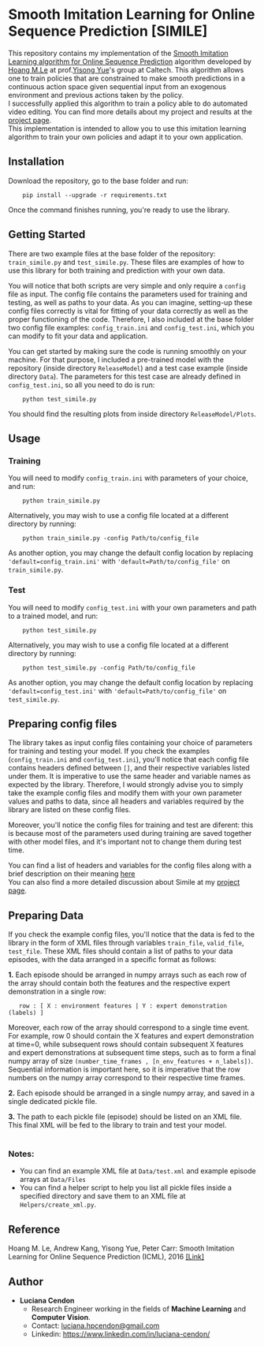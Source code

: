 # Smooth Imitation Learning for Online Sequence Prediction [SIMILE]

This repository contains my implementation of the [Smooth Imitation Learning algorithm for Online Sequence Prediction](https://arxiv.org/abs/1606.00968) algorithm developed by [Hoang M.Le](http://hoangle.info/) at prof.[Yisong Yue](http://www.yisongyue.com/)'s group at Caltech. This algorithm allows one to train policies that are constrained to make smooth predictions in a continuous action space given sequential input from an exogenous environment and previous actions taken by the policy. <br>
I successfully applied this algorithm to train a policy able to do automated video editing. You can find more details about my project and results at the [project page](https://sites.google.com/view/smooth-imitation-learning/). <br>
This implementation is intended to allow you to use this imitation learning algorithm to train your own policies and adapt it to your own application.

## Installation
Download the repository, go to the base folder and run:
```
    pip install --upgrade -r requirements.txt
```
Once the command finishes running, you're ready to use the library.

## Getting Started
There are two example files at the base folder of the repository: `train_simile.py` and `test_simile.py`. These files are examples of how to use this library for both training and prediction with your own data. <br> 

You will notice that both scripts are very simple and only require a `config` file as input. The config file contains the parameters used for training and testing, as well as paths to your data. As you can imagine, setting-up these config files correctly is vital for fitting of your data correctly as well as the proper functioning of the code. Therefore, I also included at the base folder two config file examples: `config_train.ini` and `config_test.ini`, which you can modify to fit your data and application.

You can get started by making sure the code is running smoothly on your machine. For that purpose, I included a pre-trained model with the repository (inside directory `ReleaseModel`) and a test case example (inside directory `Data`). The parameters for this test case are already defined in `config_test.ini`, so all you need to do is run:
```
    python test_simile.py
```
You should find the resulting plots from inside directory `ReleaseModel/Plots`. 

## Usage
### Training
You will need to modify `config_train.ini` with parameters of your choice, and run:
```
    python train_simile.py
```    

Alternatively, you may wish to use a config file located at a different directory by running: 
```
    python train_simile.py -config Path/to/config_file
```

As another option, you may change the default config location by replacing `'default=config_train.ini'` with `'default=Path/to/config_file'` on `train_simile.py`.

### Test
You will need to modify `config_test.ini` with your own parameters and path to a trained model, and run:
```
    python test_simile.py
```    

Alternatively, you may wish to use a config file located at a different directory by running: 
```
    python test_simile.py -config Path/to/config_file
```

As another option, you may change the default config location by replacing `'default=config_test.ini'` with `'default=Path/to/config_file'` on `test_simile.py`.

## Preparing config files

The library takes as input config files containing your choice of parameters for training and testing your model. If you check the examples (`config_train.ini` and `config_test.ini`), you'll notice that each config file contains headers defined between `[]`, and their respective variables listed under them. It is imperative to use the same header and variable names as expected by the library. Therefore, I would strongly advise you to simply take the example config files and modify them with your own parameter values and paths to data, since all headers and variables required by the library are listed on these config files. <br>

Moreover, you'll notice the config files for training and test are diferent: this is because most of the parameters used during training are saved together with other model files, and it's important not to change them during test time.  <br>

You can find a list of headers and variables for the config files along with a brief description on their meaning [here](https://github.com/lucianacendon/simile/blob/master/Reference.md) <br>
You can also find a more detailed discussion about Simile at my [project page](https://sites.google.com/view/smooth-imitation-learning/). <br>


## Preparing Data 

If you check the example config files, you'll notice that the data is fed to the library in the form of XML files through variables `train_file`, `valid_file`, `test_file`. These XML files should contain a list of paths to your data episodes, with the data arranged in a specific format as follows:

<b>1.</b> Each episode should be arranged in numpy arrays such as each row of the array should contain both the features and the respective expert demonstration in a single row: 
```
   row : [ X : environment features | Y : expert demonstration (labels) ]
```
Moreover, each row of the array should correspond to a single time event. For example, row 0 should contain the X features and expert demonstration at time=0, while subsequent rows should contain subsequent X features and expert demonstrations at subsequent time steps, such as to form a final numpy array of size `(number_time_frames , [n_env_features + n_labels])`. <br>
Sequential information is important here, so it is imperative that the row numbers on the numpy array correspond to their respective time frames. <br>

<b>2.</b> Each episode should be arranged in a single numpy array, and saved in a single dedicated pickle file.  <br>

<b>3.</b> The path to each pickle file (episode) should be listed on an XML file. This final XML will be fed to the library to train and test your model.  <br> <br>


### Notes:
   * You can find an example XML file at `Data/test.xml` and example episode arrays at `Data/Files`
   * You can find a helper script to help you list all pickle files inside a specified directory and save them to an XML file at `Helpers/create_xml.py`. 
    
## Reference
   Hoang M. Le, Andrew Kang, Yisong Yue, Peter Carr: Smooth Imitation Learning for Online Sequence Prediction (ICML), 2016 [[Link]](https://arxiv.org/abs/1606.00968)

## Author
* <b>Luciana Cendon</b>
    - Research Engineer working in the fields of <b>Machine Learning</b> and <b>Computer Vision</b>. 
    - Contact: luciana.hpcendon@gmail.com
    - Linkedin:  https://www.linkedin.com/in/luciana-cendon/
